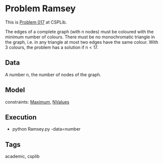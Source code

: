 # Problem Ramsey

This is [Problem 017](https://www.csplib.org/Problems/prob017/) at CSPLib.

The edges of a complete graph (with n nodes) must be coloured with the minimum number of colours.
There must be no monochromatic triangle in the graph, i.e. in any triangle at most two edges have the same colour.
With 3 colours, the problem has a solution if n < 17.

## Data
  A number n, the number of nodes of the graph.

## Model
  constraints: [Maximum](http://pycsp.org/documentation/constraints/Maximum), [NValues](http://pycsp.org/documentation/constraints/NValues)

## Execution
  - python Ramsey.py -data=number

## Tags
  academic, csplib
